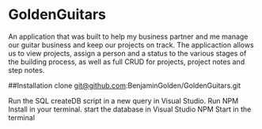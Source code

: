 # GoldenGuitars
An application that was built to help my business partner and me manage our guitar business and keep our projects on track. The applicaction allows us to view projects, assign a person and a status to the various stages of the building process, as well as full CRUD for projects, project notes and step notes.

##Installation
clone git@github.com:BenjaminGolden/GoldenGuitars.git

Run the SQL createDB script in a new query in Visual Studio.
Run NPM Install in your terminal. 
start the database in Visual Studio
NPM Start in the terminal
